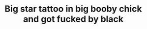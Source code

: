 ---
layout: post
title: Big star tattoo in big booby chick and got fucked by black
duration: '05:30'
view: 220
rate: 2
video: 'http://fantasti.cc/embed/536041/'
category: 
 - brunette
 - busty
 - curvy
 - milf
 - rough
 - wife
tags: 
 - big-black-cock
priority: 0.9
changefreq: daily
---